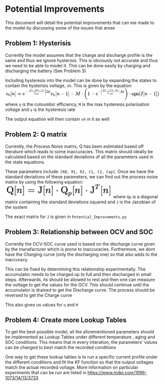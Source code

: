 # Potential Improvements
This document will detail the potential improvements that can me made to the model by discussing some of the issues that arose

## Problem 1: Hysterisis
Currently the model assumes that the charge and discharge profile is the same and thus we ignore hysterisis.
This is obviously not accurate and thus we need to be able to model it. This can be done easily by charging 
and discharging the battery (See Problem 3)

Including hysteresis into the model can be done by expanding the states to contain the hysterisis voltage, `vh`. 
This is given by the equation
![Hysteresis](Images/Hysterisis.png)
where `η` is the coloumbic efficiency, `M` is the max hysteresis polarisation voltage and  `γ` is the hysteresis rate

The output equation will then contain `vh` in it as well
## Problem 2: Q matrix 
Currently, the Process Noise matrix, Q has been estimated based off literature which leads to some inaccuracies.
This matrix should ideally be calculated based on the standard deviations of all the parameters used in the state equations.

These parameters include: `[R0, R1, R2, C1, C2, Cap]`. Once we have the standard deviations of these parameters, we can find out the
process noise matrix by using the following equation:
![Q](Images/Q.png)
where `Qp` is a diagonal matrix containing the standard deviations squared and `J` is the Jacobian of the system

The exact matrix for `J` is given in `Potential_Improvements.py`


## Problem 3: Relationship between OCV and SOC
Currently the OCV-SOC curve used is based on the discharge curve given by the manafacturer which is prone to inaccuracies.
Furthermore, we dont have the Charging curve (only the discharging one) so that also adds to the inaccuracy

This can be fixed by determining this relationship experimentally. The accumulator needs to be charged up to full and then discharged in small steps.
Afterwards, its should be allowed to rest and then one can measure the voltage to get the values for the OCV. This should continue until the accumulator
is drained to get the Discharge curve. The process should be reversed to get the Charge curve

This also gives us values for `η` and `M`

## Problem 4: Create more Lookup Tables

To get the best possible model, all the aforementioned parameters should be implemented as Lookup Tables under different temperature
, aging and SOC conditions. This means that in every interation, the parameters' values can be changed to best match the recorded conditions

One way to get these lookup tables is to run a specific current profile under the different conditions and fit the KF function so that the output voltages
match the actual recorded voltage. More information on particular experiments that can be run are listed in https://www.mdpi.com/1996-1073/14/13/3733
